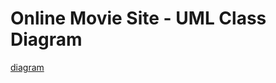 # Online Movie Site - UML Class Diagram
[diagram](https://viewer.diagrams.net/?highlight=0000ff&edit=_blank&layers=1&nav=1&title=Online%20Movie%20Site#R7Vttc%2BI2EP41zLSdScaybAIfA9y1nSbNTWh77UdhK6A52aKyCJBff5ItG2zZxCQIbjLOl1irF6zdR7vPrqAHx9HmV46Wi3sWYtpznXDTg5Oe6wIHDuQ%2FJdlmEt%2B7yQRzTkI9aCeYkhecz9TSFQlxUhooGKOCLMvCgMUxDkRJhjhn6%2FKwJ0bLn7pEc2wIpgGipvQrCcUikw7cm538N0zmi%2FyTQX%2BY9UQoH6x3kixQyNZ7IvipB8ecMZE9RZsxpkp5uV6yeZ8beosX4zgWbSag9eMf8cv%2Fi4cH7zZ4%2FDp6%2FGfyfDX0smWeEV3pHT%2FElMT4nj0TfLtcUhIgQVis9yC2uWKSNYkoimVr9MRiMdU9QLYRJfNYPgfyzTCXgmfMhVyH3uoOwZZSGiwIDe%2FQlq3U%2BycCBd%2Fy1mjBOHmRyyKq15TdXGh4uP3SiKmaKcWOlHKcyDFfcqWAiugebUoD71AitCBglKJlQmbFNiLE5yQeMSFYpAc9EUrHjDKe6gB%2BTv%2BkXCtRbhNvGs0DCqPL04JZhAXfyiF6gjwZ2RR9UAYaNusd6kBfyxZ7iLvRMqSBPi9W3mFBPmg4HAONvgENAwQKKalxOPtWnA9QUVTM0kE5Kih%2BEjWYiEgY0nSxJQpIPP9LYWRyBXaSu3TiBO4kj1oNSsSZQAJl1lOmomiG6ReWkBS9cMKzsaMlI7FIdeWPev4klXAxZrHcBCKprbBExRorZLQz7IGTZZpbm9fttzPvwJZ1b2qsK7frUJKI9PAnP%2F3cU28JgZMqQnUmUlW1nRVcSG2JAhcVHBwPjcxdlFHgmShQIibnPtHUzS4koHBcg4wyAkZS6WPn2ldYcMeyDXbty8EDeu3gAfu28DEw8JEavosDluOAn5tZI6Hf0lEMrXmKoYGEK9mMUYT3XIASbTHiFVFIuGRlrComye%2FxVDBprs5zHO05BicJLH3PEl6A43TEwZ59hy15oS13ABz3dfPiOLxVydfOiAsR5S48G41DI%2FGquEhFN1Y8wK9GUZkSSheN36LUPS36NUrMZRxTmQU9l1%2B4TrX6E74orOx8uueVuT2oLpFtVM%2Faz%2BGqCznl4FAkl%2FlCmSKMhVJLF9t%2Bj%2FHNfPFPeQJWsyTgZIbDjh5YpgfAHZYQ4IOW%2FgAAW4kicPwDDKGL70f6f33G3h3gXXsBvqsM2DSwf%2FEI31QbmK22aRJYUxmQXWOOQyLqqgZ5eFB9nT84NVwG7eDiu9bwYmaIPz4jBHtF%2BAtQQjAoMzkwrITntpQQeBVKCM9MCYGZ7k07PnguPghv3soH7cUPAA7wwVIdKEhDxm3EVhqcXWg4KjSABh92JFWE1qgiaFEs6Kjimw3cvzRVBPC0VDH1tvm8zh%2BcGi4tqWLfWqkAmPUj0GToPYL4KjUoDn4aoBvtolSPVoIlGSMATXA6QWD2QLXmZ55Vty5tt6d7s0zzy8fUvV%2FhxD%2BA7s2SyQfFPazqvqaccWbdm%2BnpB8U9hMPrG7%2Bk%2FrrvEZ1X%2Fa6ZH%2F6dSIV2maHdzLD6hTLotM0MHXtYOJQZdnTvWLrXVMI69qbA1peIQJ7tdemfFQPnJd2LpX%2Fue9O%2F7syfGBJtKwKePR9vpngSAyhStohnyTLdvtNCFKhgTOLkg3I1UObJRd1%2Bz3KD8xI1Mz%2F82Cbw%2Bq%2BnibXx0p4J6m5eK6o%2F101a8V2f16%2FSmspO57lKG5ZvQLyqa2t%2Fk1ZeCFav5Bpu0qQ10HZvmMZz4%2Fu6TuWFB87B94LeceM9%2F%2BB4%2BZC98WmvAT0zzTO9BiconqdOYL0gAk9lIFZda46WZRw35UVpTM7I2NXQOZEndgfXrl8x%2FbAQ7UdScO2bMAbW6JVnpkvHuQO8IeJf7WbV83%2FqWe4ha002e12TrW6c0oV4F3UMxQHOD0I1sW3rGSAsp9L5iXr%2FHbts7n4BmA3f%2FY4SfvoO)
